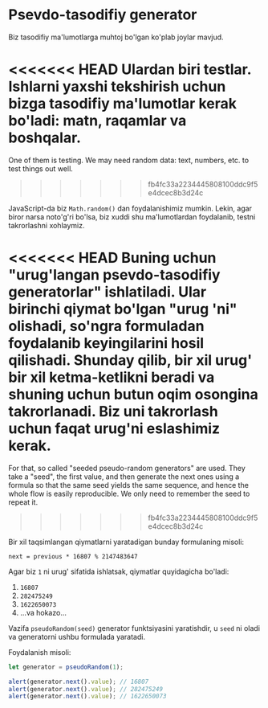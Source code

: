 
# Psevdo-tasodifiy generator

Biz tasodifiy ma'lumotlarga muhtoj bo'lgan ko'plab joylar mavjud.

<<<<<<< HEAD
Ulardan biri testlar. Ishlarni yaxshi tekshirish uchun bizga tasodifiy ma'lumotlar kerak bo'ladi: matn, raqamlar va boshqalar.
=======
One of them is testing. We may need random data: text, numbers, etc. to test things out well.
>>>>>>> fb4fc33a2234445808100ddc9f5e4dcec8b3d24c

JavaScript-da biz `Math.random()` dan foydalanishimiz mumkin. Lekin, agar biror narsa noto'g'ri bo'lsa, biz xuddi shu ma'lumotlardan foydalanib, testni takrorlashni xohlaymiz.

<<<<<<< HEAD
Buning uchun "urug'langan psevdo-tasodifiy generatorlar" ishlatiladi. Ular birinchi qiymat bo'lgan "urug 'ni" olishadi, so'ngra formuladan foydalanib keyingilarini hosil qilishadi. Shunday qilib, bir xil urug' bir xil ketma-ketlikni beradi va shuning uchun butun oqim osongina takrorlanadi. Biz uni takrorlash uchun faqat urug'ni eslashimiz kerak.
=======
For that, so called "seeded pseudo-random generators" are used. They take a "seed", the first value, and then generate the next ones using a formula so that the same seed yields the same sequence, and hence the whole flow is easily reproducible. We only need to remember the seed to repeat it.
>>>>>>> fb4fc33a2234445808100ddc9f5e4dcec8b3d24c

Bir xil taqsimlangan qiymatlarni yaratadigan bunday formulaning misoli:

```
next = previous * 16807 % 2147483647
```

Agar biz `1` ni urug' sifatida ishlatsak, qiymatlar quyidagicha bo'ladi:
1. `16807`
2. `282475249`
3. `1622650073`
4. ...va hokazo...

Vazifa `pseudoRandom(seed)` generator funktsiyasini yaratishdir, u `seed` ni oladi va generatorni ushbu formulada yaratadi.

Foydalanish misoli:

```js
let generator = pseudoRandom(1);

alert(generator.next().value); // 16807
alert(generator.next().value); // 282475249
alert(generator.next().value); // 1622650073
```
